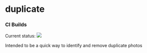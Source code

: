 duplicate
=========

### CI Builds
Current status:  <img src="https://travis-ci.org/CallumD/duplicate.png" />

Intended to be a quick way to identify and remove duplicate photos

